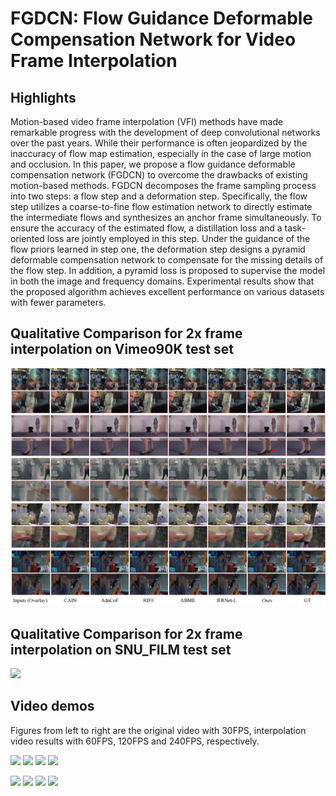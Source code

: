 # FGDCN: Flow Guidance Deformable Compensation Network for Video Frame Interpolation

## Highlights
Motion-based video frame interpolation (VFI) methods have made remarkable progress with the development of deep convolutional networks over the past years. While their performance is often jeopardized by the inaccuracy of flow map estimation, especially in the case of large motion and occlusion. In this paper, we propose a flow guidance deformable compensation network (FGDCN) to overcome the drawbacks of existing motion-based methods. FGDCN decomposes the frame sampling process into two steps: a flow step and a deformation step. Specifically, the flow step utilizes a coarse-to-fine flow estimation network to directly estimate the intermediate flows and synthesizes an anchor frame simultaneously. To ensure the accuracy of the estimated flow, a distillation loss and a task-oriented loss are jointly employed in this step. Under the guidance of the flow priors learned in step one, the deformation step designs a pyramid deformable compensation network to compensate for the missing details of the flow step. In addition, a pyramid loss is proposed to supervise the model in both the image and frequency domains. Experimental results show that the proposed algorithm achieves excellent performance on various datasets with fewer parameters.

## Qualitative Comparison for 2x frame interpolation on Vimeo90K test set
![](./images/slow_motion_examples.png)

## Qualitative Comparison for 2x frame interpolation on SNU_FILM test set
![](./images/fast_motion_examples.png)

## Video demos
Figures from left to right are the original video with 30FPS, interpolation video results with 60FPS, 120FPS and 240FPS, respectively.
<p float="left">
  <img src=./demo_viseo/30fps.gif width=140 />
  <img src=./demo_viseo/60fps.gif width=140 />
  <img src=./demo_viseo/120fps.gif width=240 />
  <img src=./demo_viseo/240fps.gif width=240 />
</p>

<p float="left">
  <img src=./demo_viseo/30fps_v2.gif width=140 />
  <img src=./demo_viseo/60fps_v2.gif width=140 />
  <img src=./demo_viseo/120fps_v2.gif width=240 />
  <img src=./demo_viseo/240fps_v2.gif width=240 />
</p>


